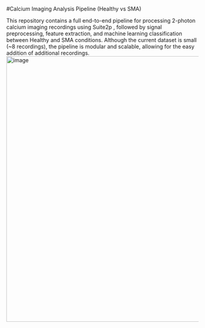 #Calcium Imaging Analysis Pipeline (Healthy vs SMA)

This repository contains a full end-to-end pipeline for processing 2-photon calcium imaging recordings using Suite2p
, followed by signal preprocessing, feature extraction, and machine learning classification between Healthy and SMA conditions.
Although the current dataset is small (~8 recordings), the pipeline is modular and scalable, allowing for the easy addition of additional recordings.
<img width="507" height="697" alt="image" src="https://github.com/user-attachments/assets/1bb2c48c-d5c2-4c98-a6b2-88d67da42552" />
